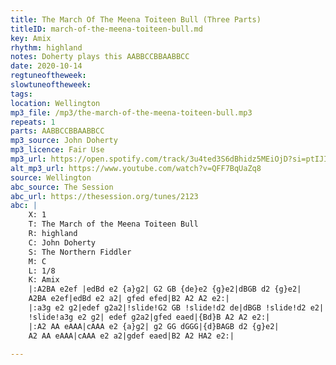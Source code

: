 ```yaml
---
title: The March Of The Meena Toiteen Bull (Three Parts)
titleID: march-of-the-meena-toiteen-bull.md
key: Amix
rhythm: highland
notes: Doherty plays this AABBCCBBAABBCC
date: 2020-10-14
regtuneoftheweek:
slowtuneoftheweek:
tags:
location: Wellington
mp3_file: /mp3/the-march-of-the-meena-toiteen-bull.mp3
repeats: 1
parts: AABBCCBBAABBCC
mp3_source: John Doherty
mp3_licence: Fair Use
mp3_url: https://open.spotify.com/track/3u4ted3S6dBhidz5MEiOjD?si=ptIJIjTJSAGVvDRSmh4uwQ
alt_mp3_url: https://www.youtube.com/watch?v=QFF7BqUaZq8
source: Wellington
abc_source: The Session
abc_url: https://thesession.org/tunes/2123
abc: |
    X: 1
    T: The March of the Meena Toiteen Bull
    R: highland
    C: John Doherty
    S: The Northern Fiddler
    M: C
    L: 1/8
    K: Amix
    |:A2BA e2ef |edBd e2 {a}g2| G2 GB {de}e2 {g}e2|dBGB d2 {g}e2|
    A2BA e2ef|edBd e2 a2| gfed efed|B2 A2 A2 e2:|
    |:a3g e2 g2|edef g2a2|!slide!G2 GB !slide!d2 de|dBGB !slide!d2 e2|
    !slide!a3g e2 g2| edef g2a2|gfed eaed|{Bd}B A2 A2 e2:|
    |:A2 AA eAAA|cAAA e2 {a}g2| g2 GG dGGG|{d}BAGB d2 {g}e2|
    A2 AA eAAA|cAAA e2 a2|gdef eaed|B2 A2 HA2 e2:|

---
```

